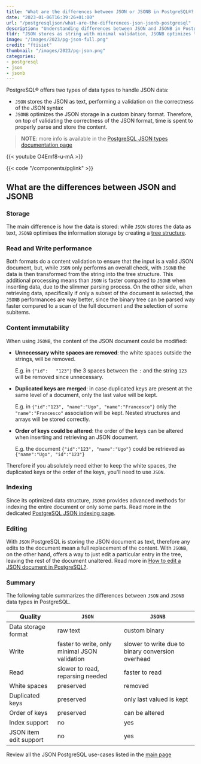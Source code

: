 ```yaml
---
title: 'What are the differences between JSON or JSONB in PostgreSQL®?'
date: "2023-01-06T16:39:26+01:00"
url: "/postgresqljson/what-are-the-differences-json-jsonb-postgresql"
description: "Understanding differences between JSON and JSONB in PostgreSQL"
tldr: "JSON stores as string with minimal validation, JSONB optimizes the content"
image: "/images/2023/pg-json-full.png"
credit: "ftisiot"
thumbnail: "/images/2023/pg-json.png"
categories:
- postgresql
- json
- jsonb
---
```


PostgreSQL® offers two types of data types to handle JSON data:
* `JSON` stores the JSON as text, performing a validation on the correctness of the JSON syntax
* `JSONB` optimizes the JSON storage in a custom binary format. Therefore, on top of validating the correctness of the JSON format, time is spent to properly parse and store the content.

<!--more-->

> **NOTE**: more info is available in the [PostgreSQL JSON types documentation page](https://www.postgresql.org/docs/current/datatype-json.html)

{{< youtube O4Emf8-u-mA >}} 

{{< code "/components/pglink" >}}

## What are the differences between JSON and JSONB

### Storage
The main difference is how the data is stored: while `JSON` stores the data as text, `JSONB` optimises the information storage by creating a [tree structure](https://erthalion.info/2017/12/21/advanced-json-benchmarks/). 

### Read and Write performance

Both formats do a content validation to ensure that the input is a valid JSON document, but, while `JSON` only performs an overall check, with `JSONB` the data is then transformed from the string into the tree structure. This additional processing means than `JSON` is faster compared to `JSONB` when inserting data, due to the slimmer parsing process. On the other side, when retrieving data, specifically if only a subset of the document is selected, the `JSONB` performances are way better, since the binary tree can be parsed way faster compared to a scan of the full document and the selection of some subitems.

### Content immutability

When using `JSONB`, the content of the JSON document could be modified:

* **Unnecessary white spaces are removed**: the white spaces outside the strings, will be removed. 
  
  E.g. in `{"id":   "123"}` the 3 spaces between the `:` and the string `123` will be removed since unnecessary.

* **Duplicated keys are merged**: in case duplicated keys are present at the same level of a document, only the last value will be kept.
  
  E.g. in `{"id":"123", "name":"Ugo", "name":"Francesco"}` only the `"name":"Francesco"` association will be kept. Nested structures and arrays will be stored correctly.

* **Order of keys could be altered**: the order of the keys can be altered when inserting and retrieving an JSON document.

  E.g. the document `{"id":"123", "name":"Ugo"}` could be retrieved as `{"name":"Ugo", "id":"123"}`

Therefore if you absolutely need either to keep the white spaces, the duplicated keys or the order of the keys, you'll need to use `JSON`.

### Indexing

Since its optimized data structure, `JSONB` provides advanced methods for indexing the entire document or only some parts. Read more in the dedicated [PostgreSQL JSON indexing page](/postgresqljson/how-to-index-and-query-json-postgresql).

### Editing

With `JSON` PostgreSQL is storing the JSON document as text, therefore any edits to the document mean a full replacement of the content.
With `JSONB`, on the other hand, offers a way to just edit a particular entry in the tree, leaving the rest of the document unaltered. Read more in [How to edit a JSON document in PostgreSQL?](/postgresqljson/how-to-edit-json-postgresql).


### Summary

The following table summarizes the differences between `JSON` and `JSONB` data types in PostgreSQL.

| Quality | `JSON` | `JSONB` |
| --- | ----------- | ----------- |
| Data storage format | raw text | custom binary |
| Write | faster to write, only minimal JSON validation | slower to write due to binary conversion overhead |
| Read | slower to read, reparsing needed | faster to read |
| White spaces | preserved | removed |
| Duplicated keys | preserved | only last valued is kept |
| Order of keys | preserved | can be altered |
| Index support | no | yes |
| JSON item edit support | no | yes |



Review all the JSON PostgreSQL use-cases listed in the [main page](/postgresqljson/main)